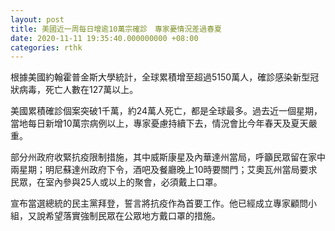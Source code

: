 ```yaml
---
layout: post
title: 美國近一周每日增逾10萬宗確診　專家憂情況差過春夏
date: 2020-11-11 19:35:40.000000000 +08:00
categories: rthk
---
```


根據美國約翰霍普金斯大學統計，全球累積增至超過5150萬人，確診感染新型冠狀病毒，死亡人數在127萬以上。

美國累積確診個案突破1千萬，約24萬人死亡，都是全球最多。過去近一個星期，當地每日新增10萬宗病例以上，專家憂慮持續下去，情況會比今年春天及夏天嚴重。

部分州政府收緊抗疫限制措施，其中威斯康星及內華達州當局，呼籲民眾留在家中兩星期；明尼蘇達州政府下令，酒吧及餐廳晚上10時要關門；艾奧瓦州當局要求民眾，在室內參與25人或以上的聚會，必須戴上口罩。

宣布當選總統的民主黨拜登，誓言將抗疫作為首要工作。他已經成立專家顧問小組，又說希望落實強制民眾在公眾地方戴口罩的措施。
